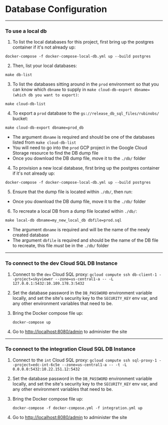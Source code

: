 # Database Configuration

---

### To use a local db

1. To list the local databases for this project, first bring up the postgres container if it's not already up:

`docker-compose -f docker-compose-local-db.yml up --build postgres`

2. Then, list your local databases:

`make db-list`

3. To list the databases sitting around in the `prod` environment so that you can know which `dbname` to supply in `make cloud-db-export dbname=(which db you want to export)`:

`make cloud-db-list`

4. To export a `prod` database to the `gs://release_db_sql_files/rubinobs/` bucket:

`make cloud-db-export dbname=prod_db`

* The argument `dbname` is required and should be one of the databases listed from `make cloud-db-list`
* You will need to go into the `prod` GCP project in the Google Cloud Storage resource to find the DB dump file
* Once you download the DB dump file, move it to the `./db/` folder

4. To provision a new local database, first bring up the postgres container if it's not already up:

`docker-compose -f docker-compose-local-db.yml up --build postgres`

5. Ensure that the dump file is located within `./db/`, then run:

* Once you download the DB dump file, move it to the `./db/` folder

6. To recreate a local DB from a dump file located within `./db/`:

`make local-db dbname=my_new_local_db dbfile=prod.sql`

* The argument `dbname` is required and will be the name of the newly created database
* The argument `dbfile` is required and should be the name of the DB file to recreate, this file _must_ be in the `./db/` folder

---

### To connect to the dev Cloud SQL DB Instance

1. Connect to the `dev` Cloud SQL proxy: `gcloud compute ssh db-client-1 --project=skyviewer --zone=us-central1-a -- -L 127.0.0.1:5432:10.109.178.3:5432`
3. Set the database password in the `DB_PASSWORD` environment variable locally, and set the site's security key to the `SECURITY_KEY` env var, and any other environment variables that need to be.
4. Bring the Docker compose file up:

    ```shell
    docker-compose up
    ```

5. Go to <http://localhost:8080/admin> to administer the site

---

### To connect to the integration Cloud SQL DB Instance

1. Connect to the `int` Cloud SQL proxy: `gcloud compute ssh sql-proxy-1 --project=edc-int-6c5e --zone=us-central1-a -- -t -L 0.0.0.0:5432:10.22.151.12:5432`
3. Set the database password in the `DB_PASSWORD` environment variable locally, and set the site's security key to the `SECURITY_KEY` env var, and any other environment variables that need to be.
4. Bring the Docker compose file up:

    ```shell
    docker-compose -f docker-compose.yml -f integration.yml up
    ```

5. Go to <http://localhost:8080/admin> to administer the site